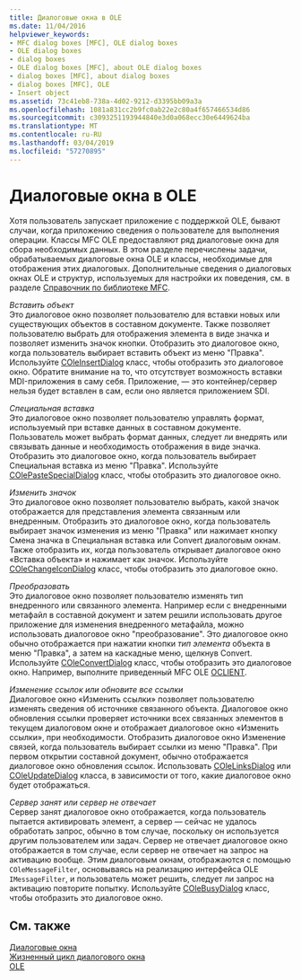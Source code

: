 ```yaml
---
title: Диалоговые окна в OLE
ms.date: 11/04/2016
helpviewer_keywords:
- MFC dialog boxes [MFC], OLE dialog boxes
- OLE dialog boxes
- dialog boxes
- OLE dialog boxes [MFC], about OLE dialog boxes
- dialog boxes [MFC], about dialog boxes
- dialog boxes [MFC], OLE
- Insert object
ms.assetid: 73c41eb8-738a-4d02-9212-d3395bb09a3a
ms.openlocfilehash: 1081a831cc2b9fc0ab22e2c80a4f657466534d86
ms.sourcegitcommit: c3093251193944840e3d0a068ecc30e6449624ba
ms.translationtype: MT
ms.contentlocale: ru-RU
ms.lasthandoff: 03/04/2019
ms.locfileid: "57270895"
---
```

# <a name="dialog-boxes-in-ole"></a>Диалоговые окна в OLE

Хотя пользователь запускает приложение с поддержкой OLE, бывают случаи, когда приложению сведения о пользователе для выполнения операции. Классы MFC OLE предоставляют ряд диалоговые окна для сбора необходимых данных. В этом разделе перечислены задачи, обрабатываемых диалоговые окна OLE и классы, необходимые для отображения этих диалоговых. Дополнительные сведения о диалоговых окнах OLE и структур, используемых для настройки их поведения, см. в разделе [Справочник по библиотеке MFC](../mfc/mfc-desktop-applications.md).

*Вставить объект*<br/>
Это диалоговое окно позволяет пользователю для вставки новых или существующих объектов в составном документе. Также позволяет пользователю выбрать для отображения элемента в виде значка и позволяет изменить значок кнопки. Отобразить это диалоговое окно, когда пользователь выбирает вставить объект из меню "Правка". Используйте [COleInsertDialog](../mfc/reference/coleinsertdialog-class.md) класс, чтобы отобразить это диалоговое окно. Обратите внимание на то, что отсутствует возможность вставки MDI-приложения в саму себя. Приложение, — это контейнер/сервер нельзя будет вставлен в сам, если оно является приложением SDI.

*Специальная вставка*<br/>
Это диалоговое окно позволяет пользователю управлять формат, используемый при вставке данных в составном документе. Пользователь может выбрать формат данных, следует ли внедрять или связывать данные и необходимость отображения в виде значка. Отобразить это диалоговое окно, когда пользователь выбирает Специальная вставка из меню "Правка". Используйте [COlePasteSpecialDialog](../mfc/reference/colepastespecialdialog-class.md) класс, чтобы отобразить это диалоговое окно.

*Изменить значок*<br/>
Это диалоговое окно позволяет пользователю выбрать, какой значок отображается для представления элемента связанным или внедренным. Отобразить это диалоговое окно, когда пользователь выбирает значок изменения из меню "Правка" или нажимает кнопку Смена значка в Специальная вставка или Convert диалоговым окнам. Также отобразить их, когда пользователь открывает диалоговое окно «Вставка объекта» и нажимает как значок. Используйте [COleChangeIconDialog](../mfc/reference/colechangeicondialog-class.md) класс, чтобы отобразить это диалоговое окно.

*Преобразовать*<br/>
Это диалоговое окно позволяет пользователю изменять тип внедренного или связанного элемента. Например если с внедренными метафайл в составной документ и затем решили использовать другое приложение для изменения внедренного метафайла, можно использовать диалоговое окно "преобразование". Это диалоговое окно обычно отображается при нажатии кнопки *тип элемента* объекта в меню "Правка", а затем на каскадные меню, щелкнув Convert. Используйте [COleConvertDialog](../mfc/reference/coleconvertdialog-class.md) класс, чтобы отобразить это диалоговое окно. Например, выполните приведенный MFC OLE [OCLIENT](../visual-cpp-samples.md).

*Изменение ссылок или обновите все ссылки*<br/>
Диалоговое окно «Изменить ссылки» позволяет пользователю изменять сведения об источнике связанного объекта. Диалоговое окно обновления ссылки проверяет источники всех связанных элементов в текущем диалоговом окне и отображает диалоговое окно «Изменить ссылки», при необходимости. Отобразить диалоговое окно Изменение связей, когда пользователь выбирает ссылки из меню "Правка". При первом открытии составной документ, обычно отображается диалоговое окно обновления ссылок. Использовать [COleLinksDialog](../mfc/reference/colelinksdialog-class.md) или [COleUpdateDialog](../mfc/reference/coleupdatedialog-class.md) класса, в зависимости от того, какие диалоговое окно будет отображаться.

*Сервер занят или сервер не отвечает*<br/>
Сервер занят диалоговое окно отображается, когда пользователь пытается активировать элемент, а сервер — сейчас не удалось обработать запрос, обычно в том случае, поскольку он используется другим пользователем или задач. Сервер не отвечает диалоговое окно отображается в том случае, если сервер не отвечает на запрос на активацию вообще. Этим диалоговым окнам, отображаются с помощью `COleMessageFilter`, основываясь на реализацию интерфейса OLE `IMessageFilter`, и пользователь может решить, следует ли запрос на активацию повторите попытку. Используйте [COleBusyDialog](../mfc/reference/colebusydialog-class.md) класс, чтобы отобразить это диалоговое окно.

## <a name="see-also"></a>См. также

[Диалоговые окна](../mfc/dialog-boxes.md)<br/>
[Жизненный цикл диалогового окна](../mfc/life-cycle-of-a-dialog-box.md)<br/>
[OLE](../mfc/ole-in-mfc.md)
